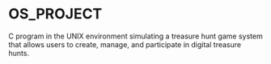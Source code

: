 # OS_PROJECT
 C program in the UNIX environment simulating a treasure hunt game system that allows users to create, manage, and participate in digital treasure hunts.
